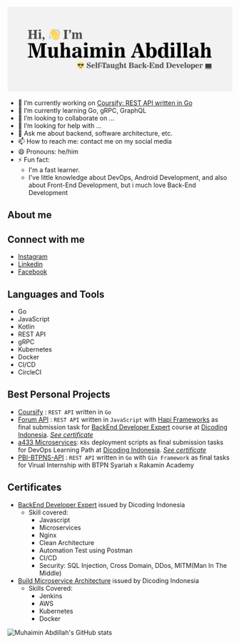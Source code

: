 <img src="assets/heading_img.svg" alt="Hi, I'm Muhaimin Abdillah : Self-Taught Back-End Developer"/>

- 🔭 I’m currently working on [Coursify: REST API written in Go](https://github.com/muhaimin-a8/coursify)
- 🌱 I’m currently learning Go, gRPC, GraphQL
- 👯 I’m looking to collaborate on ...
- 🤔 I’m looking for help with ...
- 💬 Ask me about backend, software architecture, etc.
- 📫 How to reach me: contact me on my social media
- 😄 Pronouns: he/him
- ⚡ Fun fact: 
  - I'm a fast learner.
  - I've little knowledge about DevOps, Android Development, and also about Front-End Development, but i much love Back-End Development

## About me

## Connect with me
- [Instagram](https://www.instagram.com/muhaimin_a8/)
- [Linkedin](https://www.linkedin.com/in/muhaimin-a8/)
- [Facebook](https://www.facebook.com/muhaimin.a8)

## Languages and Tools
- Go
- JavaScript
- Kotlin
- REST API
- gRPC
- Kubernetes
- Docker
- CI/CD
- CircleCI

## Best Personal Projects
- [Coursify](https://github.com/muhaimin-a8/coursify) : `REST API` written in `Go`
- [Forum API](https://github.com/muhaimin-a8/dicoding-submission-forum-api) : `REST API` written in `JavaScript` with [Hapi Frameworks](https://hapi.dev) as final submission task for [BackEnd Developer Expert](https://www.dicoding.com/academies/276) course at [Dicoding Indonesia](https://dicoding.com/). [<i>See certificate</i>](https://www.dicoding.com/certificates/N9ZO4N096ZG5)
- [a433 Microservices](https://github.com/muhaimin-a8/a433-microservices): `K8s` deployment scripts as final submission tasks for DevOps Learning Path at [Dicoding Indonesia](https://dicoding.com/). [<i>See certificate</i>](https://www.dicoding.com/certificates/ERZRGEKOQPYV)
- [PBI-BTPNS-API](https://github.com/muhaimin-a8/task-5-pbi-btpns-muhaimin) : `REST API` written in `Go` with `Gin Framework` as final tasks for Virual Internship with BTPN Syariah x Rakamin Academy

## Certificates
- [BackEnd Developer Expert](https://www.dicoding.com/certificates/N9ZO4N096ZG5) issued by Dicoding Indonesia
  - Skill covered:
    - Javascript
    - Microservices
    - Nginx
    - Clean Architecture
    - Automation Test using Postman
    - CI/CD
    - Security: SQL Injection, Cross Domain, DDos, MITM(Man In The Middle)
- [Build Microservice Architecture](https://www.dicoding.com/certificates/ERZRGEKOQPYV) issued by Dicoding Indonesia
  - Skills Covered:
    - Jenkins
    - AWS
    - Kubernetes
    - Docker

![Muhaimin Abdillah's GitHub stats](https://github-readme-stats.vercel.app/api?username=muhaimin-a8&show_icons=true&theme=dark)
